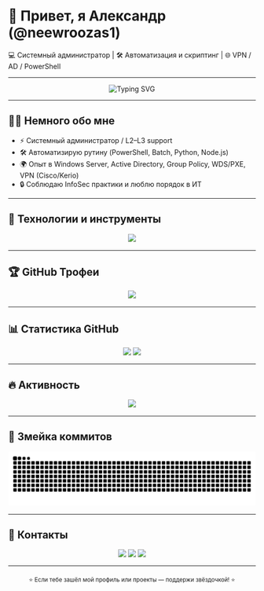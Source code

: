 # 👋 Привет, я Александр (@neewroozas1)

💻 Системный администратор | 🛠️ Автоматизация и скриптинг | 🌐 VPN / AD / PowerShell  

---

<!-- Профиль README — Александр (neewroozas1) -->

<p align="center">
  <img src="https://readme-typing-svg.demolab.com?font=Fira+Code&weight=500&size=28&pause=800&center=true&vCenter=true&width=900&lines=Привет!+Я+Александр+(@neewroozas1);Инфраструктура+%7C+DevOps+%7C+PowerShell;AD+%7C+VPN+%7C+WDS+%7C+Автоматизация;Делаю+жизнь+айтишников+проще+🚀" alt="Typing SVG" />
</p>

---

## 🧑‍💻 Немного обо мне  
- ⚡ Системный администратор / L2–L3 support  
- 🛠️ Автоматизирую рутину (PowerShell, Batch, Python, Node.js)  
- 🌍 Опыт в Windows Server, Active Directory, Group Policy, WDS/PXE, VPN (Cisco/Kerio)  
- 🔒 Соблюдаю InfoSec практики и люблю порядок в ИТ  

---

## 🚀 Технологии и инструменты
<p align="center">
  <img src="https://skillicons.dev/icons?i=powershell,windows,python,nodejs,git,github,vscode,docker" />
</p>

---

## 🏆 GitHub Трофеи
<p align="center">
  <img src="https://github-profile-trophy.vercel.app/?username=neewroozas1&theme=onedark&no-frame=true&row=1&column=7" />
</p>

---

## 📊 Статистика GitHub
<p align="center">
  <img src="https://github-readme-stats.vercel.app/api?username=neewroozas1&show_icons=true&theme=tokyonight&rank_icon=github" height="180"/>
  <img src="https://github-readme-stats.vercel.app/api/top-langs/?username=neewroozas1&layout=compact&theme=tokyonight" height="180"/>
</p>

---

## 🔥 Активность
<p align="center">
  <img src="https://github-readme-streak-stats.herokuapp.com?user=neewroozas1&theme=tokyonight" />
</p>

---

## 🐍 Змейка коммитов
<p align="center">
  <img src="https://raw.githubusercontent.com/neewroozas1/neewroozas1/output/github-contribution-grid-snake.svg" alt="snake"/>
</p>

---

## 📎 Контакты
<p align="center">
  <a href="https://t.me/your_telegram"><img src="https://img.shields.io/badge/Telegram-0088cc?style=for-the-badge&logo=telegram&logoColor=white"/></a>
  <a href="mailto:you@example.com"><img src="https://img.shields.io/badge/Email-0078D4?style=for-the-badge&logo=gmail&logoColor=white"/></a>
  <a href="https://github.com/neewroozas1"><img src="https://img.shields.io/badge/GitHub-171515?style=for-the-badge&logo=github&logoColor=white"/></a>
</p>

---

<p align="center">
  <sub>⭐ Если тебе зашёл мой профиль или проекты — поддержи звёздочкой! ⭐</sub>
</p>

